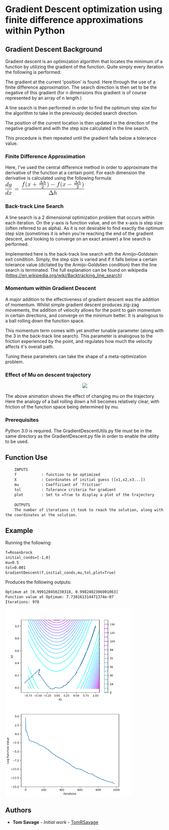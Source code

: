 # Gradient Descent optimization using finite difference approximations within Python

## Gradient Descent Background
Gradient descent is an optimization algorithm that locates the minimum of a function by utilizing the gradient of the function. 
 Quite simply every iteration the following is performed:

The gradient at the current 'position' is found. Here through the use of a finite difference approximation. 
The search direction is then set to be the negative of this gradient (for n dimensions this gradient is of course represented by an array of n length.)

A line search is then performed in order to find the optimum step size for the algorithm to take in the previously decided search direction.

The position of the current location is then updated in the direction of the negative gradient and with the step size calculated in the line search.

This procedure is then repeated until the gradient falls below a tolerance value.

### Finite Difference Approximation

Here, I've used the central difference method in order to approximate the derivative of the function at a certain point. For each dimension the derivative is calculated using the following formula:
<img src="https://github.com/TomRSavage/GradientDescent/blob/master/CentralDifference.png" width="250">

### Back-track Line Search
A line search is a 2 dimensional optimization problem that occurs within each iteration. On the y-axis is function value, and on the x-axis is step size (often referred to as alpha). As it is not desirable to find exactly the optimum step size (sometimes it is when you're reaching the end of the gradient descent, and looking to converge on an exact answer) a line search is performed. 

Implemented here is the back-track line search with the Armijo–Goldstein exit condition. Simply, the step size is varied and if it falls below a certain tolerance value (dictated by the Armijo-Goldstien condition) then the line search is terminated. The full explanation can be found on wikipedia (https://en.wikipedia.org/wiki/Backtracking_line_search)

### Momentum within Gradient Descent

A major addition to the effectiveness of gradient descent was the addition of momentum. Whilst simple gradient descent produces zig-zag movements, the addition of velocity allows for the point to gain momentum in certain directions, and converge on the minimum better. It is analogous to a ball rolling down the function space. 

This momentum term comes with yet another tunable parameter (along with the 3 in the back-track line search). This parameter is analogous to the friction experienced by the point, and regulates how much the velocity affects it's overall path. 

Tuning these parameters can take the shape of a meta-optimization problem. 


 ### Effect of Mu on descent trajectory 
<p align="center">
 <img src="https://github.com/TomRSavage/GradientDescent/blob/master/mu.gif" width="500">
 </p>
 The above animation shows the effect of changing mu on the trajectory. Here the analogy of a ball rolling down a hill becomes relatively clear, with friction of the function space being determined by mu. 


### Prerequisites

Python 3.0 is required. The GradientDescentUtils.py file must be in the same directory as the GradientDescent.py file in order to enable the utility to be used.

## Function Use
``` 
    INPUTS
    f           : function to be optimized
    X           : Coordinates of initial guess ([x1,x2,x3...])
    mu          : Coefficiant of 'friction'
    tol         : Tolerance criteria for gradient
    plot        : Set to =True to display a plot of the trajectory
    
    OUTPUTS
    The number of iterations it took to reach the solution, along with the coordinates at the solution.
```

## Example

Running the following:
```
f=Rosenbrock
initial_conds=[-1,0]
mu=0.5
tol=0.001
GradientDescent(f,initial_conds,mu,tol,plot=True)

```
Produces the following outputs:
```
Optimum at [0.999120450230318, 0.9982402306901063]
Function value at Optimum: 7.738161314471374e-07
Iterations: 978

```
<img align="center" src="https://github.com/TomRSavage/GradientDescent/blob/master/traj.png" width="400"> <img align="center" src="https://github.com/TomRSavage/GradientDescent/blob/master/func.png" width="400">

## Authors

* **Tom Savage** - *Initial work* - [TomRSavage](https://github.com/TomRSavage)
